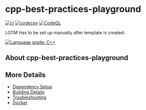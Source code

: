 # cpp-best-practices-playground

[![ci](https://github.com/p47t/cpp-best-practices-playground/actions/workflows/ci.yml/badge.svg)](https://github.com/p47t/cpp-best-practices-playground/actions/workflows/ci.yml)
[![codecov](https://codecov.io/gh/p47t/cpp-best-practices-playground/branch/main/graph/badge.svg)](https://codecov.io/gh/p47t/cpp-best-practices-playground)
[![CodeQL](https://github.com/p47t/cpp-best-practices-playground/actions/workflows/codeql-analysis.yml/badge.svg)](https://github.com/p47t/cpp-best-practices-playground/actions/workflows/codeql-analysis.yml)

LGTM Has to be set up manually after template is created:

[![Language grade: C++](https://img.shields.io/lgtm/grade/cpp/github/p47t/cpp-best-practices-playground)](https://lgtm.com/projects/g/p47t/cpp-best-practices-playground/context:cpp)

## About cpp-best-practices-playground



## More Details

 * [Dependency Setup](README_dependencies.md)
 * [Building Details](README_building.md)
 * [Troubleshooting](README_troubleshooting.md)
 * [Docker](README_docker.md)
